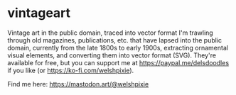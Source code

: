 # vintageart
Vintage art in the public domain, traced into vector format
I'm trawling through old magazines, publications, etc. that have lapsed into the public domain, currently from the late 1800s to early 1900s, extracting ornamental visual elements, and converting them into vector format (SVG). 
They're available for free, but you can support me at https://paypal.me/delsdoodles if you like (or https://ko-fi.com/welshpixie).

Find me here: https://mastodon.art/@welshpixie
